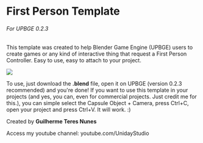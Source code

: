 # First Person Template
###### For UPBGE 0.2.3
This template was created to help Blender Game Engine (UPBGE) users to create games or any kind of interactive thing that request a First Person Controller. Easy to use, easy to attach to your project.

![](https://blenderartists.org/uploads/default/original/4X/0/0/c/00c86c27e8e31187b1ec4405cd0a66cfebc5eb36.jpg)

To use, just download the **.blend** file, open it on UPBGE (version 0.2.3 recommended) and you're done! If you want to use this template in your projects (and yes, you can, even for commercial projects. Just credit me for this.), you can simple select the Capsule Object + Camera, press Ctrl+C, open your  project and press Ctrl+V. It will work. :)

Created by **Guilherme Teres Nunes**

Access my youtube channel: youtube.com/UnidayStudio

